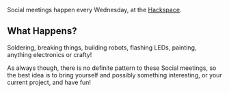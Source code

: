 Social meetings happen every Wednesday, at the
[Hackspace](http://hacman.org.uk/locations/4/Hackspace%20Manchester/).

What Happens?
-------------

Soldering, breaking things, building robots, flashing LEDs, painting,
anything electronics or crafty!

As always though, there is no definite pattern to these Social meetings,
so the best idea is to bring yourself and possibly something
interesting, or your current project, and have fun!